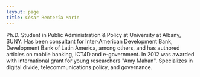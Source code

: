 ```yaml
---
layout: page
title: César Rentería Marín
---
```

Ph.D. Student in Public Administration & Policy at University at Albany, SUNY. Has been consultant for Inter-American Development Bank, Development Bank of Latin America, among others, and has authored articles on mobile banking, ICT4D and e-government. In 2012 was awarded with international grant for young researchers "Amy Mahan". Specializes in digital divide, telecommunications policy, and governance.
<!--stackedit_data:
eyJoaXN0b3J5IjpbMTA1MTkxMjE0XX0=
-->